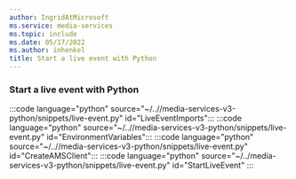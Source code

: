 ```yaml
---
author: IngridAtMicrosoft
ms.service: media-services
ms.topic: include
ms.date: 05/17/2022
ms.author: inhenkel
title: Start a live event with Python
---
```


### Start a live event with Python

:::code language="python" source="~/..//media-services-v3-python/snippets/live-event.py" id="LiveEventImports":::
:::code language="python" source="~/..//media-services-v3-python/snippets/live-event.py" id="EnvironmentVariables":::
:::code language="python" source="~/..//media-services-v3-python/snippets/live-event.py" id="CreateAMSClient":::
:::code language="python" source="~/../media-services-v3-python/snippets/live-event.py" id="StartLiveEvent" :::